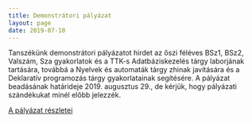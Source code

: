 ```yaml
---
title: Demonstrátori pályázat
layout: page 
date: 2019-07-10
---
```


Tanszékünk demonstrátori pályázatot hirdet az őszi féléves BSz1, BSz2, Valszám, Sza gyakorlatok és a TTK-s Adatbáziskezelés tárgy laborjának tartására, továbbá  a Nyelvek és automaták tárgy zhinak javítására és a Deklaratív programozás tárgy gyakorlatainak segítésére. A pályázat beadásának határideje 2019. augusztus 29., de kérjük, hogy pályázati szándékukat minél előbb jelezzék. 


[A pályázat részletei](../demo_palyazat_19_osz.pdf)

